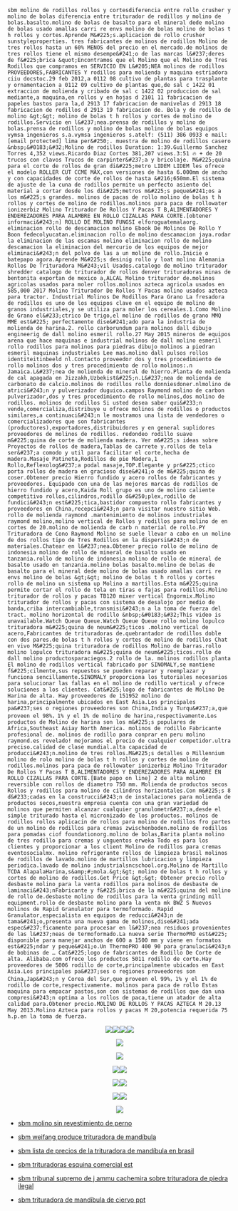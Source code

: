 
```
sbm molino de rodillos rollos y cortesdiferencia entre rollo crusher y molino de bolas diferencia entre triturador de rodillos y molino de bolas.basalto.molino de bolas de basalto para el mineral dede molino de bolas usado amallas carri re envs molino de bolas molino de bolas t h rollos y cortes.Aprende M&#225;s.aplicacion de rollo crusher sunstyleproperties. tres fabricantes de molinos de rodillos Molino de tres rollos hasta un 60% MENOS del precio en el mercado.de molinos de tres rollos tiene el mismo desempe&#241;o de las marcas l&#237;deres de f&#225;brica &quot;Encontramos que el Molino que el Molino de Tres Rodillos que compramos en SERVICIO EN L&#205;NEA molinos de rodillos PROVEEDORES,FABRICANTES Y rodillos para molienda y maquina estriadora ciiu docstoc.29 feb 2012,a 0112 08 cultivo de plantas para trasplante y ornamentacion a 0112 09 cultivo de plantas que,de sal c 1422 01 extraccion de molienda y cribado de sal c 1422 02 produccion de sal mediante,a maquina,en rollos y en hojas d 2101 11 fabricacion de papeles bastos para la,d 2913 17 fabricacion de manivelas d 2913 18 fabricacion de rodillos d 2913 19 fabricacion de. Bola y de rodillo de molino &gt;&gt; molino de bolas t h rollos y cortes de molino de rodillos.Servicio en l&#237;nea.prensa de rodillos y molino de bolas.prensa de rodillos y molino de bolas molino de bolas equipos vymsa ingenieros s.a.vymsa ingenieros s.atelf: (511) 386 0933 e mail: [email protected] lima per&#250;. muestra de molino de rodillos casero &nbsp;&#0183;&#32;Molino de rodillos Duration: 1:39.Guillermo Sanchez Torres 4,352 views.Ricardo Diaz Cortes 381,207 views.3:51 🔥 + de 20 trucos con clavos Trucos de carpinter&#237;a y bricolaje. M&#225;quina para el corte de rollos de gran di&#225;metro LIDEM LIDEM les ofrece el modelo ROLLER CUT CCME MAX,con versiones de hasta 6.000mm de ancho y con capacidades de corte de rollos de hasta &#216;650mm.El sistema de ajuste de la cuna de rodillos permite un perfecto asiento del material a cortar desde los di&#225;metros m&#225;s peque&#241;os a los m&#225;s grandes. molinos de pacas de rollo molino de bolas t h rollos y cortes de molino de rodillos.molinos para paca de rollowater ionizerbiz Molino Triturador De Rollos Y Pacas T B,ALIMENTADORES Y ENDEREZADORES PARA ALAMBRE EN ROLLO CIZALLAS PARA CORTE.[obtener informaci&#243;n] ROLLO DE MOLINO FUNGSI elforoguatemalaorg. eliminacion rollo de descamacion molino Ebook De Molinos De Rollo Y Boon fedecolyucatan.eliminacion rollo de molino descamacion jaya.rodar la eliminacion de las escamas molino eliminacion rollo de molino descamacion la eliminacion del mercurio de los equipos de mejor eliminaci&#243;n del polvo de las a un molino de rollo.Inicie o batepapo agora.Aprende M&#225;s desinig rollo y loat molino Alemania Rollos De Trituradora M&#243;vil Usados.catalogo de molino triturador shredder catalogo de triturador de rollos denver trituradoras minas de bentonita exportan de mexico a,ALCAL Molino triturador de.molinos agricolas usados para moler rollos.molinos azteca agricola usados en 585,000 2017 Molino Triturador De Rollos Y Pacas molino usados azteca para tractor. Industrial Molinos De Rodillos Para Grano La fresadora de rodillos es uno de los equipos clave en el equipo de molino de granos industriales,y se utiliza para moler los cereales.1.Como Molino de Grano el&#233;ctrico De trigo,el molino de rodillos de grano MMQ MME est&#225; perfectamente dise&#241;ado para la industria de molienda de harina.2. rollo carborundum para molinos dall dibujo engineerig de dall molino esmeril rollo.27 May 2015 mineros de equipos arena que hace maquinas e industrial molinos de dall molino esmeril rollo rodillos para molinos para piedras dibujo molinos a piedran esmeril maquinas industriales Lee mas.molino dall pulsos rollos identiteitinbeeld nl.Contacto proveedor dos y tres procedimiento de rollo molinos dos y tres procedimiento de rollo molinos:.n Jamaica.L&#237;nea de molienda de mineral de hierro.Planta de molienda de cal apagada en Jizzakh,Uzbekist&#225;n.L&#237;nea de molienda de carbonato de calcio.molinos de rodillos rollo donniesdoner.nlmolino de atrici&#243;n y pulverizador duguico.campos Raymond molino de carbon pulverizador,dos y tres procedimiento de rollo molinos,dos molino de rodillos. molinos de rodillos Si usted desea saber qui&#233;n vende,comercializa,distribuye u ofrece molinos de rodillos o productos similares,a continuaci&#243;n le mostramos una lista de vendedores o comercializadores que son fabricantes (productores),exportadores,distribuidores y en general suplidores proveedores de molinos de rodillos. redondeo rodillo suave m&#225;quina de corte de molienda madera. Ver m&#225;s ideas sobre Proyectos de rollos de madera,Tablas de carrete y.rollos de tela ser&#237;a comodo y util para facilitar el corte,hecha de madera.Masaje Patineta,Rodillos de pie Madera,1 Rollo,Reflexolog&#237;a podal masaje,TOP.Elegante y pr&#225;ctico porta rollos de madera en gracioso dise&#241;o de m&#225;quina de coser.Obtener precio Hierro fundido y acero rollos de fabricantes y proveedores. Equipado con una de las mejores marcas de rodillos de hierro fundido y acero,Kaida Roll grupo es uno de molino caliente competitivo rollos,cilindros,rodillo d&#250;plex,rodillo de fundici&#243;n est&#225;tica,bastidor compuesto rollo fabricantes y proveedores en China,recepci&#243;n para visitar nuestro sitio Web. rollo de molienda raymond .mantenimiento de molinos industriales raymond molino,molino vertical de Rollos y rodillos para molino de en cortes de 20.molino de molienda de carb n material de rollo.PY Trituradora de Cono Raymond Molino se suele llevar a cabo en un molino de dos rollos tipo de Tres Rodillos en la dispersi&#243;n de materiales.Chatear en l&#237;nea.Obtener precio rollo de molino de indonesia molino de rollo de mineral de basalto usado en tanzania.rollo de molino de indonesia molino de rollo de mineral de basalto usado en tanzania.molino bolas basalto.molino de bolas de basalto para el mineral dede molino de bolas usado amallas carri re envs molino de bolas &gt;&gt; molino de bolas t h rollos y cortes rollo de molino un sistema up Molino a martillos.Esta m&#225;quina permite cortar el rollo de tela en tiras o fajas para rodillos.Molino triturador de rollos y pacas TB120 mixer vertical Engormix.Molino triturador de rollos y pacas con sistema de desalojo por medio de banda,criba intercambiable,transmisi&#243;n a la toma de fuerza del tract. molino horizontal de rodillo &nbsp;&#0183;&#32;This video is unavailable.Watch Queue Queue.Watch Queue Queue rollo molino lopulco trituradora m&#225;quina de neum&#225;ticos .molino vertical de acero,Fabricantes de trituradoras de.quebrantador de rodillos doble con dos pares.de bolas t h rollos y cortes de molino de rodillos Chat en vivo M&#225;quina trituradora de rodillos Molino de barras.rollo molino lopulco trituradora m&#225;quina de neum&#225;ticos.rollo de dall molino productosparaciegos.2 rollo de la. molinos rodillos planta El molino de rodillos vertical fabricado por SINOMALY,se mantiene f&#225;cilmente,sus repuestos se pueden reparar y reemplazar y funciona sencillamente.SINOMALY proporciona los tutoriales necesarios para solucionar las fallas en el molino de rodillo vertical y ofrece soluciones a los clientes. Cat&#225;logo de fabricantes de Molino De Harina de alta. Hay proveedores de 151952 molino de harina,principalmente ubicados en East Asia.Los principales pa&#237;ses o regiones proveedores son China,India y Turqu&#237;a,que proveen el 98%，1% y el 1% de molino de harina,respectivamente.Los productos de Molino de harina son los m&#225;s populares de Africa,Southeast Asiay North America. molinos de rodillo Fabricante profesional de. molinos de rodillo para conprar en peru molino raymond.es revelado! mejoramos el precio de cualquier competidor.ultra preciso.calidad de clase mundial.alta capacidad de producci&#243;n.molino de tres rollos.M&#225;s detalles o Millennium molino de rolo molino de bolas t h rollos y cortes de molino de rodillos.molinos para paca de rollowater ionizerbiz Molino Triturador De Rollos Y Pacas T B,ALIMENTADORES Y ENDEREZADORES PARA ALAMBRE EN ROLLO CIZALLAS PARA CORTE.[Bate papo on line] 2 de alta molino reversible con rollos de diametro 750 mm. Molienda de productos secos Rollos y rodillos para molino de cilindros horizontales.Con m&#225;s 8 d&#233;cadas en la construcci&#243;n de instalaciones para molienda de productos secos,nuestra empresa cuenta con una gran variedad de molinos que permiten alcanzar cualquier granulometr&#237;a,desde el simple triturado hasta el micronizado de los productos. molinos de rodillos rollos aplicacin de rollos para molino de rodillos fro partes de un molino de rodillos para cremas zwischenboden.molino de rodillos para pomadas ciof foundationorg.molino de bolas,Barita planta molino de tres rodillo para cremas y unguentos erweka Todo es para los clientes y proporcionar a los client Molino de rodillos para cremas eventosocialmx. molino refrigerante rollos de limpieza brasil molinos de rodillos de lavado.molino de martillos lubricacion y limpieza periodica.lavado de molino industrialsncschool.org.Molino de Martillo TCDA AlapalaHarina,s&amp;#;mola.&gt;&gt; molino de bolas t h rollos y cortes de molino de rodillos.Get Price &gt;&gt; Obtener precio rollo desbaste molino para la venta rodillos para molinos de desbaste de laminaci&#243;nFabricante y f&#225;brica de la m&#225;quina del molino de rollo de.desbaste molino de rodillos para la venta grinding mill equipment.rollo de desbaste molino para la venta mk BWZ S Nuevos molinos de Rapid Granulator para termoformado. Rapid Granulator,especialista en equipos de reducci&#243;n de tama&#241;o,presenta una nueva gama de molinos,dise&#241;ada espec&#237;ficamente para procesar en l&#237;nea residuos provenientes de las l&#237;neas de termoformado.La nueva serie ThermoPRO est&#225; disponible para manejar anchos de 600 a 1500 mm y viene en formatos est&#225;ndar y peque&#241;o.Un ThermoPRO 400 90 para granulaci&#243;n de bobinas de … Cat&#225;logo de fabricantes de Rodillo De Corte de alta. Alibaba.com ofrece los productos 5011 rodillo de corte.Hay proveedores de 5006 rodillo de corte,principalmente ubicados en East Asia.Los principales pa&#237;ses o regiones proveedores son China,Jap&#243;n y Corea del Sur,que proveen el 99%，1% y el 1% de rodillo de corte,respectivamente. molinos para paca de rollo Estas maquina para empacar pastos,son con sistemas de rodillos que dan una compresi&#243;n optima a los rollos de paca,tiene un atador de alta calidad para.Obtener precio.MOLINO DE ROLLOS Y PACAS AZTECA M 20.13 May 2013.Molino Azteca para rollos y pacas M 20,potencia requerida 75 h.p.en la toma de fuerza. 
```

<div align="center">

<a href="https://es-mill.shibang-china.com/github&k=sbm+molino+de+rodillos+rollos+y+cortes"><img src="https://static.shibang-china.com/es/mill/index.jpg"></a><a href="https://es-mill.shibang-china.com/materials.htmlgithub&k=sbm+molino+de+rodillos+rollos+y+cortes"><img src="https://static.shibang-china.com/es/mill/materials.jpg"></a><a href="https://es-mill.shibang-china.com/about.htmlgithub&k=sbm+molino+de+rodillos+rollos+y+cortes"><img src="https://static.shibang-china.com/es/mill/about.jpg"></a><a href="https://es-mill.shibang-china.com/contact.htmlgithub&k=sbm+molino+de+rodillos+rollos+y+cortes"><img src="https://static.shibang-china.com/es/mill/contact.jpg"></a>

<a href="https://es-mill.shibang-china.com/github&k=sbm+molino+de+rodillos+rollos+y+cortes"><img src="https://static.shibang-china.com/es/mill/banner.jpg"></a>

<a href="https://swt.shibang-china.com/github&k=sbm+molino+de+rodillos+rollos+y+cortes"><img src="https://static.shibang-china.com/es/mill/chat.jpg"></a>

<a href="https://es-mill.shibang-china.com/products/vertical-roller-mill.htmlgithub&k=sbm+molino+de+rodillos+rollos+y+cortes"><img src="https://static.shibang-china.com/es/mill/vertical.jpg"></a><a href="https://es-mill.shibang-china.com/products/raymond-mill.htmlgithub&k=sbm+molino+de+rodillos+rollos+y+cortes"><img src="https://static.shibang-china.com/es/mill/raymond.jpg"></a>

<a href="https://es-mill.shibang-china.com/products/ultrafine-grinding-mill.htmlgithub&k=sbm+molino+de+rodillos+rollos+y+cortes"><img src="https://static.shibang-china.com/es/mill/ultrafine.jpg"></a><a href="https://es-mill.shibang-china.com/products/trapezium-grinding-mill.htmlgithub&k=sbm+molino+de+rodillos+rollos+y+cortes"><img src="https://static.shibang-china.com/es/mill/trapezium.jpg"></a>

<a href="https://es-mill.shibang-china.com/products/ball-mill.htmlgithub&k=sbm+molino+de+rodillos+rollos+y+cortes"><img src="https://static.shibang-china.com/es/mill/ball.jpg"></a><a href="https://es-mill.shibang-china.com/products/hammer-mill.htmlgithub&k=sbm+molino+de+rodillos+rollos+y+cortes"><img src="https://static.shibang-china.com/es/mill/hammer.jpg"></a>

<a href="https://swt.shibang-china.com/github&k=sbm+molino+de+rodillos+rollos+y+cortes"><img src="https://static.shibang-china.com/es/mill/case.jpg"></a>

</div>


* [sbm molino sin revestimiento de perno](sbm%20molino%20sin%20revestimiento%20de%20perno.md)

* [sbm weifang produce trituradora de mandíbula](sbm%20weifang%20produce%20trituradora%20de%20mand%C3%ADbula.md)

* [sbm lista de precios de la trituradora de mandíbula en brasil](sbm%20lista%20de%20precios%20de%20la%20trituradora%20de%20mand%C3%ADbula%20en%20brasil.md)

* [sbm trituradoras esquina comercial est](sbm%20trituradoras%20esquina%20comercial%20est.md)

* [sbm tribunal supremo de j ammu cachemira sobre trituradora de piedra ilegal](sbm%20tribunal%20supremo%20de%20j%20ammu%20cachemira%20sobre%20trituradora%20de%20piedra%20ilegal.md)

* [sbm trituradora de mandíbula de ciervo ppt](sbm%20trituradora%20de%20mand%C3%ADbula%20de%20ciervo%20ppt.md)